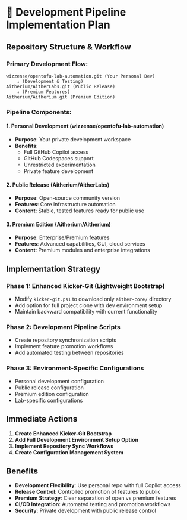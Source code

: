 # 🔄 Development Pipeline Implementation Plan

## **Repository Structure & Workflow**

### **Primary Development Flow:**
```
wizzense/opentofu-lab-automation.git (Your Personal Dev)
    ↓ (Development & Testing)
Aitherium/AitherLabs.git (Public Release)
    ↓ (Premium Features)
Aitherium/Aitherium.git (Premium Edition)
```

### **Pipeline Components:**

#### **1. Personal Development (wizzense/opentofu-lab-automation)**
- **Purpose**: Your private development workspace
- **Benefits**: 
  - Full GitHub Copilot access
  - GitHub Codespaces support
  - Unrestricted experimentation
  - Private feature development

#### **2. Public Release (Aitherium/AitherLabs)**
- **Purpose**: Open-source community version
- **Features**: Core infrastructure automation
- **Content**: Stable, tested features ready for public use

#### **3. Premium Edition (Aitherium/Aitherium)**
- **Purpose**: Enterprise/Premium features
- **Features**: Advanced capabilities, GUI, cloud services
- **Content**: Premium modules and enterprise integrations

## **Implementation Strategy**

### **Phase 1: Enhanced Kicker-Git (Lightweight Bootstrap)**
- Modify `kicker-git.ps1` to download only `aither-core/` directory
- Add option for full project clone with dev environment setup
- Maintain backward compatibility with current functionality

### **Phase 2: Development Pipeline Scripts**
- Create repository synchronization scripts
- Implement feature promotion workflows
- Add automated testing between repositories

### **Phase 3: Environment-Specific Configurations**
- Personal development configuration
- Public release configuration  
- Premium edition configuration
- Lab-specific configurations

## **Immediate Actions**

1. **Create Enhanced Kicker-Git Bootstrap**
2. **Add Full Development Environment Setup Option**
3. **Implement Repository Sync Workflows**
4. **Create Configuration Management System**

## **Benefits**

- **Development Flexibility**: Use personal repo with full Copilot access
- **Release Control**: Controlled promotion of features to public
- **Premium Strategy**: Clear separation of open vs premium features  
- **CI/CD Integration**: Automated testing and promotion workflows
- **Security**: Private development with public release control
